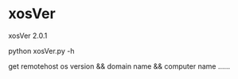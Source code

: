 # xosVer
xosVer 2.0.1

python xosVer.py -h

get remotehost os version && domain name && computer name ......
